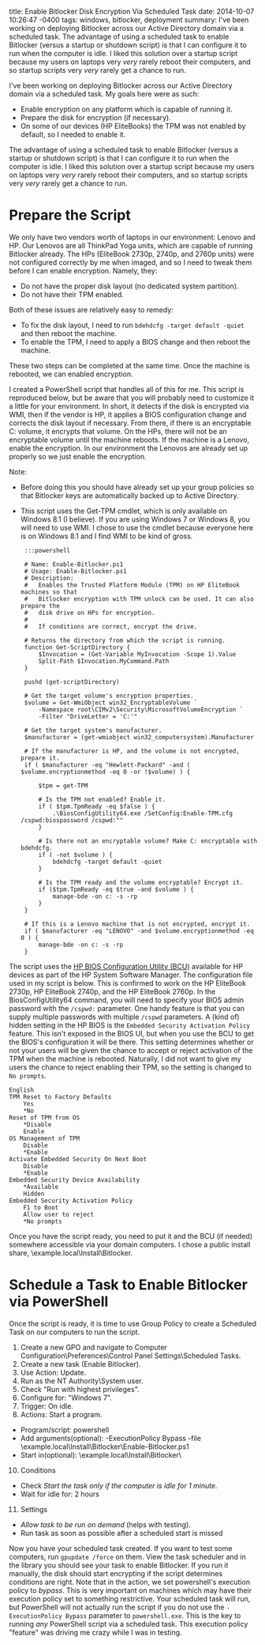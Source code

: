 title: Enable Bitlocker Disk Encryption Via Scheduled Task
date: 2014-10-07 10:26:47 -0400
tags: windows, bitlocker, deployment
summary: I've been working on deploying Bitlocker across our Active Directory domain via a scheduled task. The advantage of using a scheduled task to enable Bitlocker (versus a startup or shutdown script) is that I can configure it to run when the computer is idle. I liked this solution over a startup script because my users on laptops very *very* rarely reboot their computers, and so startup scripts very *very* rarely get a chance to run.

I've been working on deploying Bitlocker across our Active Directory domain via a scheduled task. My goals here were as such:

 * Enable encryption on any platform which is capable of running it.
 * Prepare the disk for encryption (if necessary).
 * On some of our devices (HP EliteBooks) the TPM was not enabled by default, so I needed to enable it.

The advantage of using a scheduled task to enable Bitlocker (versus a startup or shutdown script) is that I can configure it to run when the computer is idle. I liked this solution over a startup script because my users on laptops very *very* rarely reboot their computers, and so startup scripts very *very* rarely get a chance to run.

# Prepare the Script

We only have two vendors worth of laptops in our environment: Lenovo and HP. Our Lenovos are all ThinkPad Yoga units, which are capable of running Bitlocker already. The HPs (EliteBook 2730p, 2740p, and 2760p units) were not configured correctly by me when imaged, and so I need to tweak them before I can enable encryption. Namely, they:

 * Do not have the proper disk layout (no dedicated system partition).
 * Do not have their TPM enabled.

Both of these issues are relatively easy to remedy:

 * To fix the disk layout, I need to run `bdehdcfg -target default -quiet` and then reboot the machine. 
 * To enable the TPM, I need to apply a BIOS change and then reboot the machine.

These two steps can be completed at the same time. Once the machine is rebooted, we can enabled encryption. 

I created a PowerShell script that handles all of this for me. This script is reproduced below, but be aware that you will probably need to customize it a little for your environment. In short, it detects if the disk is encrypted via WMI, then if the vendor is HP, it applies a BIOS configuration change and corrects the disk layout if necessary. From there, if there is an encryptable C: volume, it encrypts that volume. On the HPs, there will not be an encryptable volume until the machine reboots. If the machine is a Lenovo, enable the encryption. In our environment the Lenovos are already set up properly so we just enable the encryption. 

Note:

 * Before doing this you should have already set up your group policies so that Bitlocker keys are automatically backed up to Active Directory.
 * This script uses the Get-TPM cmdlet, which is only available on Windows 8.1 (I believe). If you are using Windows 7 or Windows 8, you will need to use WMI. I chose to use the cmdlet because everyone here is on Windows 8.1 and I find WMI to be kind of gross.

		:::powershell
		
		# Name:	Enable-Bitlocker.ps1
		# Usage: Enable-Bitlocker.ps1
		# Description: 
		#	Enables the Trusted Platform Module (TPM) on HP EliteBook machines so that 
		#	Bitlocker encryption with TPM unlock can be used. It can also prepare the 
		#	disk drive on HPs for encryption.
		#
		#	If conditions are correct, encrypt the drive.

		# Returns the directory from which the script is running.
		function Get-ScriptDirectory {
			$Invocation = (Get-Variable MyInvocation -Scope 1).Value
			Split-Path $Invocation.MyCommand.Path
		}

		pushd (get-scriptDirectory)

		# Get the target volume's encryption properties.
		$volume = Get-WmiObject win32_EncryptableVolume `
			-Namespace root\CIMv2\Security\MicrosoftVolumeEncryption `
			-Filter "DriveLetter = 'C:'"

		# Get the target system's manufacturer.	
		$manufacturer = (get-wmiobject win32_computersystem).Manufacturer

		# If the manufacturer is HP, and the volume is not encrypted, prepare it.
		if ( $manufacturer -eq "Hewlett-Packard" -and ( $volume.encryptionmethod -eq 0 -or !$volume) ) {
			
			$tpm = get-TPM
			
			# Is the TPM not enabled? Enable it.
			if ( $tpm.TpmReady -eq $false ) {
				.\BiosConfigUtility64.exe /SetConfig:Enable-TPM.cfg /cspwd:biospassword /cspwd:""
			} 
			
			# Is there not an encryptable volume? Make C: encryptable with bdehdcfg.
			if ( -not $volume ) {
				bdehdcfg -target default -quiet
			} 
			
			# Is the TPM ready and the volume encryptable? Encrypt it.
			if ($tpm.TpmReady -eq $true -and $volume ) {
				manage-bde -on c: -s -rp
			}	
		} 

		# If this is a Lenovo machine that is not encrypted, encrypt it.
		if ( $manufacturer -eq "LENOVO" -and $volume.encryptionmethod -eq 0 ) {
			manage-bde -on c: -s -rp
		}

The script uses the [HP BIOS Configuration Utility (BCU)](http://ftp.hp.com/pub/caps-softpaq/cmit/HP_BCU.html) available for HP devices as part of the HP System Software Manager. The configuration file used in my script is below. This is confirmed to work on the HP EliteBook 2730p, HP EliteBook 2740p, and the HP EliteBook 2760p. In the BiosConfigUtility64 command, you will need to specify your BIOS admin password with the `/cspwd:` parameter. One handy feature is that you can supply multiple passwords with multiple `/cspwd` parameters. A (kind of) hidden setting in the HP BIOS is the `Embedded Security Activation Policy` feature. This isn't exposed in the BIOS UI, but when you use the BCU to get the BIOS's configuration it will be there. This setting determines whether or not your users will be given the chance to accept or reject activation of the TPM when the machine is rebooted. Naturally, I did not want to give my users the chance to reject enabling their TPM, so the setting is changed to `No prompts`.

	English
	TPM Reset to Factory Defaults
		Yes
		*No
	Reset of TPM from OS
		*Disable
		Enable
	OS Management of TPM
		Disable
		*Enable
	Activate Embedded Security On Next Boot
		Disable
		*Enable
	Embedded Security Device Availability
		*Available
		Hidden
	Embedded Security Activation Policy
		F1 to Boot
		Allow user to reject
		*No prompts

Once you have the script ready, you need to put it and the BCU (if needed) somewhere accessible via your domain computers. I chose a public install share, \\example.local\Install\Bitlocker\.

# Schedule a Task to Enable Bitlocker via PowerShell

Once the script is ready, it is time to use Group Policy to create a Scheduled Task on our computers to run the script. 

 1. Create a new GPO and navigate to Computer Configuration\Preferences\Control Panel Settings\Scheduled Tasks. 
 2. Create a new task (Enable Bitlocker).
 3. Use Action: Update.
 4. Run as the NT Authority\System user.
 5. Check "Run with highest privileges".
 6. Configure for: "Windows 7".
 8. Trigger: On idle.
 9. Actions: Start a program.
   * Program/script: powershell
   * Add arguments(optional): -ExecutionPolicy Bypass -file \\example.local\Install\Bitlocker\Enable-Bitlocker.ps1
   * Start in(optional): \\example.local\Install\Bitlocker\
 10. Conditions
   * Check *Start the task only if the computer is idle for 1 minute.*
   * Wait for idle for: 2 hours
 11. Settings
   * *Allow task to be run on demand* (helps with testing).
   * Run task as soon as possible after a scheduled start is missed
   
Now you have your scheduled task created. If you want to test some computers, run `gpupdate /force` on them. View the task scheduler and in the library you should see your task to enable Bitlocker. If you run it manually, the disk should start encrypting if the script determines conditions are right. Note that in the action, we set powershell's execution policy to *bypass*. This is very important on machines which may have their execution policy set to something restrictive. Your scheduled task will run, but PowerShell will not actually run the script if you do not use the `-ExecutionPolicy Bypass` parameter to `powershell.exe`. This is the key to running *any* PowerShell script via a scheduled task. This execution policy "feature" was driving me crazy while I was in testing.
